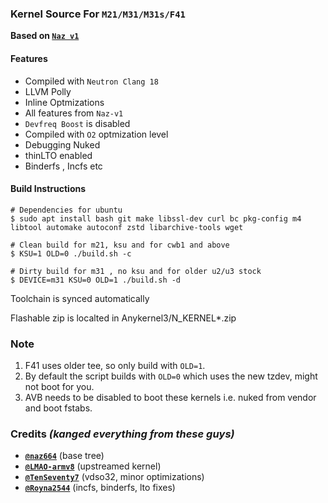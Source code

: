### Kernel Source For `M21/M31/M31s/F41`

**Based on [`Naz v1`](https://github.com/naz664/M215F-S/tree/Naz-old)** 

#### **Features**

- Compiled with `Neutron Clang 18`
- LLVM Polly
- Inline Optmizations
- All features from `Naz-v1`
- `Devfreq Boost` is disabled
- Compiled with `O2` optmization level
- Debugging Nuked
- thinLTO enabled
- Binderfs , Incfs etc

#### **Build Instructions**

```shell
# Dependencies for ubuntu
$ sudo apt install bash git make libssl-dev curl bc pkg-config m4 libtool automake autoconf zstd libarchive-tools wget

# Clean build for m21, ksu and for cwb1 and above
$ KSU=1 OLD=0 ./build.sh -c

# Dirty build for m31 , no ksu and for older u2/u3 stock
$ DEVICE=m31 KSU=0 OLD=1 ./build.sh -d
```
Toolchain is synced automatically

Flashable zip is localted in Anykernel3/N_KERNEL*.zip

### **Note**
1. F41 uses older tee, so only build with `OLD=1`.
2. By default the script builds with `OLD=0` which uses the new tzdev, might not boot for you.
3. AVB needs to be disabled to boot these kernels i.e. nuked from vendor and boot fstabs.

### **Credits** *(kanged everything from these guys)*

- **[`@naz664`](https://github.com/naz664)** (base tree)
- **[`@LMAO-armv8`](https://github.com/LMAO-armv8)** (upstreamed kernel)
- **[`@TenSeventy7`](https://github.com/TenSeventy7)** (vdso32, minor optimizations)
- **[`@Royna2544`](https://github.com/Royna2544)** (incfs, binderfs, lto fixes)
